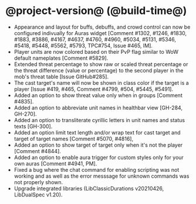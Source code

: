 # @project-version@ (@build-time@)

* Appearance and layout for buffs, debuffs, and crowd control can now be configured indivually for Auras widget [Comment #1302, #1246, #1830, #1883, #3886, #4167, #4637, #4760, #4960, #5034, #5131, #5346, #5418, #5448, #5562, #5793, TPC#754, Issue #465, IM].
* Player units are now colored based on their PvP flag similar to WoW default nameplates [Comment #5829].
* Extended threat percentage to show raw or scaled threat percentage or the threat difference (value or percentage) to the second player in the mob's threat table [Issue GitHub#285].
* The cast target's name will now be shown in class color if the target is a player [Issue #419, #465, Comment #4799, #504, #5445, #5491].
* Added an option to show threat value only when in groups [Comment #4835].
* Added an option to abbreviate unit names in healthbar view [GH-284, GH-270].
* Added an option to transliterate cyrillic letters in unit names and status texts [GH-300].
* Added an option limit text length and/or wrap text for cast target and target of target names [Comment #5070, #4816], 
* Added an option to show target of target only when it's not the player [Comment #4844].
* Added an option to enable aura trigger for custom styles only for your own auras [Comment #4941, PM].
* Fixed a bug where the chat command for enabling scripting was not working and as well as the error messsage for unknown commands was not properly shown.
* Upgrade integrated libraries (LibClassicDurations v20210426, LibDualSpec v1.20).